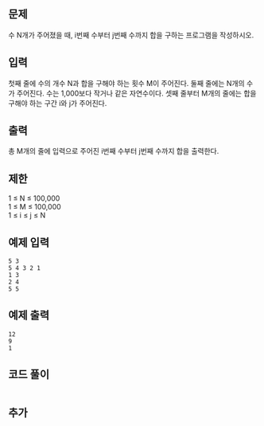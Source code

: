 ## 문제 
수 N개가 주어졌을 때, i번째 수부터 j번째 수까지 합을 구하는 프로그램을 작성하시오.

## 입력
첫째 줄에 수의 개수 N과 합을 구해야 하는 횟수 M이 주어진다. 둘째 줄에는 N개의 수가 주어진다. 수는 1,000보다 작거나 같은 자연수이다. 셋째 줄부터 M개의 줄에는 합을 구해야 하는 구간 i와 j가 주어진다.


## 출력
총 M개의 줄에 입력으로 주어진 i번째 수부터 j번째 수까지 합을 출력한다.

## 제한
1 ≤ N ≤ 100,000  
1 ≤ M ≤ 100,000  
1 ≤ i ≤ j ≤ N

## 예제 입력 
```
5 3
5 4 3 2 1
1 3
2 4
5 5
```

## 예제 출력  
```
12
9
1
```
## 코드 풀이
```

```
## 추가

